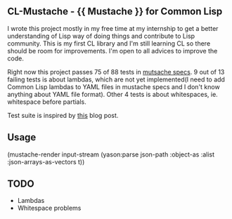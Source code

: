 CL-Mustache - {{ Mustache }} for Common Lisp
-------------------------------------------

I wrote this project mostly in my free time at my internship to get a better understanding of Lisp way of doing things and contribute to Lisp community. This is my first CL library and I'm still learning CL so there should be room for improvements. I'm open to all advices to improve the code.

Right now this project passes 75 of 88 tests in [mutsache specs](https://github.com/mustache/spec). 9 out of 13 failing tests is about lambdas, which are not yet implemented(I need to add Common Lisp lambdas to YAML files in mustache specs and I don't know anything about YAML file format). Other 4 tests is about whitespaces, ie. whitespace before partials.

Test suite is inspired by [this](http://msnyder.info/posts/2011/12/common-lisp-mustache/) blog post.

Usage
-----

(mustache-render input-stream
                 (yason:parse json-path
                              :object-as :alist
                              :json-arrays-as-vectors t))

TODO
----

 - Lambdas
 - Whitespace problems

